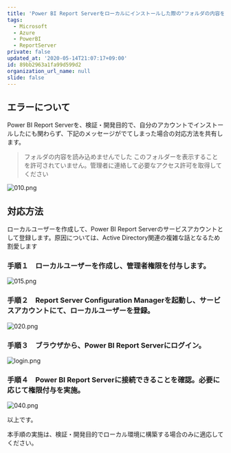 ```yaml
---
title: 'Power BI Report Serverをローカルにインストールした際の"フォルダの内容を読み込めませんでした"などの権限エラー対応について '
tags:
  - Microsoft
  - Azure
  - PowerBI
  - ReportServer
private: false
updated_at: '2020-05-14T21:07:17+09:00'
id: 89bb2963a1fa99d599d2
organization_url_name: null
slide: false
---
```

## エラーについて

Power BI Report Serverを、検証・開発目的で、自分のアカウントでインストールしたにも関わらず、下記のメッセージがでてしまった場合の対応方法を共有します。



>   フォルダの内容を読み込めませんでした
>   このフォルダーを表示することを許可されていません。管理者に連絡して必要なアクセス許可を取得してください

![010.png](https://qiita-image-store.s3.ap-northeast-1.amazonaws.com/0/281819/283f8899-42fd-db4c-085b-93464f1ab3ee.png)




## 対応方法

ローカルユーザーを作成して、Power BI Report Serverのサービスアカウントとして登録します。原因については、Active Directory関連の複雑な話となるため割愛します



### 手順１　ローカルユーザーを作成し、管理者権限を付与します。


![015.png](https://qiita-image-store.s3.ap-northeast-1.amazonaws.com/0/281819/c2f41485-8b7e-1270-9985-3653c45a448e.png)



### 手順２　Report Server Configuration Managerを起動し、サービスアカウントにて、ローカルユーザーを登録。


![020.png](https://qiita-image-store.s3.ap-northeast-1.amazonaws.com/0/281819/cc65aed0-2aa5-632c-ce4d-7492627ac4bf.png)



### 手順３　ブラウザから、Power BI Report Serverにログイン。


![login.png](https://qiita-image-store.s3.ap-northeast-1.amazonaws.com/0/281819/7c8185d1-866e-928c-89c4-c3813a900c7f.png)



### 手順４　Power BI Report Serverに接続できることを確認。必要に応じて権限付与を実施。


![040.png](https://qiita-image-store.s3.ap-northeast-1.amazonaws.com/0/281819/f9602167-d3b2-081b-b633-ff58adf76c70.png)



以上です。

本手順の実施は、検証・開発目的でローカル環境に構築する場合のみに適応してください。
